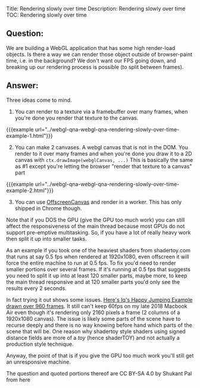 Title: Rendering slowly over time
Description: Rendering slowly over time
TOC: Rendering slowly over time

## Question:

We are building a WebGL application that has some high render-load objects. Is there a way we can render those object outside of browser-paint time, i.e. in the background? We don't want our FPS going down, and breaking up our rendering process is possible (to split between frames).

## Answer:

Three ideas come to mind.

1. You can render to a texture via a framebuffer over many frames, when you're done you render that texture to the canvas.

{{{example url="../webgl-qna-webgl-qna-rendering-slowly-over-time-example-1.html"}}}

2. You can make 2 canvases. A webgl canvas that is not in the DOM. You render to it over many frames and when you're done you draw it to a 2D canvas with `ctx.drawImage(webglCanvas, ...)`  This is basically the same as #1 except you're letting the browser "render that texture to a canvas" part

{{{example url="../webgl-qna-webgl-qna-rendering-slowly-over-time-example-2.html"}}}


3. You can use [OffscreenCanvas](https://developers.google.com/web/updates/2018/08/offscreen-canvas) and render in a worker. This has only shipped in Chrome though.

Note that if you DOS the GPU (give the GPU too much work) you can still affect the responsiveness of the main thread because most GPUs do not support pre-emptive multitasking. So, if you have a lot of really heavy work then split it up into smaller tasks.

As an example if you took one of the heaviest shaders from shadertoy.com that runs at say 0.5 fps when rendered at 1920x1080, even offscreen it will force the entire machine to run at 0.5 fps. To fix you'd need to render smaller portions over several frames. If it's running at 0.5 fps that suggests you need to split it up into at least 120 smaller parts, maybe more, to keep the main thread responsive and at 120 smaller parts you'd only see the results every 2 seconds.

In fact trying it out shows some issues. [Here's Iq's Happy Jumping Example drawn over 960 frames](https://jsfiddle.net/greggman/y8hm2sua/). It still can't keep 60fps on my late 2018 Macbook Air even though it's rendering only 2160 pixels a frame (2 columns of a 1920x1080 canvas). The issue is likely some parts of the scene have to recurse deeply and there is no way knowing before hand which parts of the scene that will be. One reason why shadertoy style shaders using signed distance fields are more of a *toy* (hence shaderTOY) and not actually a production style technique.

Anyway, the point of that is if you give the GPU too much work you'll still get an unresponsive machine.

<div class="so">
  <div>The question and quoted portions thereof are 
    CC BY-SA 4.0 by
    <a data-href="https://stackoverflow.com/users/6805653">Shukant Pal</a>
    from
    <a data-href="https://stackoverflow.com/questions/59796222">here</a>
  </div>
</div>
